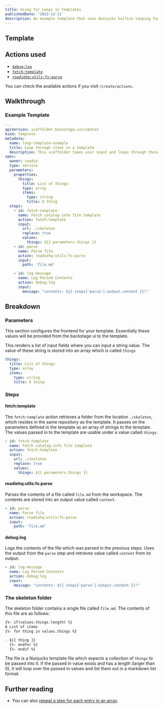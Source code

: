 ```yaml
---
title: Using for Loops in Templates
publishedDate: '2023-12-11'
description: An example template that uses Nunjucks builtin looping functionality
---
```


## Template

## Actions used

- [`debug:log`](https://github.com/backstage/backstage/blob/54b9f073d13d878fce652c9ec8b8cdfc5fd85c6a/plugins/scaffolder-backend/src/scaffolder/actions/builtin/debug/log.ts)
- [`fetch:template`](https://github.com/backstage/backstage/blob/54b9f073d13d878fce652c9ec8b8cdfc5fd85c6a/plugins/scaffolder-backend/src/scaffolder/actions/builtin/fetch/template.ts)
- [`roadiehq:utils:fs:parse`](https://github.com/RoadieHQ/roadie-backstage-plugins/blob/main/plugins/scaffolder-actions/scaffolder-backend-module-utils/src/actions/fs/parseFile.ts)

You can check the available actions if you visit `/create/actions`.

## Walkthrough

### Example Template

```yaml
---
apiVersion: scaffolder.backstage.io/v1beta3
kind: Template
metadata:
  name: loop-template-example
  title: Loop through items in a template
  description: This scaffolder takes user input and loops through those into a template file.
spec:
  owner: roadie
  type: service
  parameters:
    properties:
      things:
        title: List of things
        type: array
        items:
          type: string
          title: A thing
  steps:
    - id: fetch-template
      name: Fetch catalog-info file template
      action: fetch:template
      input:
        url: ./skeleton
        replace: true
        values:
          things: ${{ parameters.things }}
    - id: parse
      name: Parse file
      action: roadiehq:utils:fs:parse
      input:
        path: 'file.md'

    - id: log-message
      name: Log Parsed Contents
      action: debug:log
      input:
        message: "contents: ${{ steps['parse'].output.content }}!"
```

## Breakdown

### Parameters

This section configures the frontend for your template. Essentially these values will be provided from the backstage ui to the template.

This renders a list of input fields where you can input a string value. The value of these string is stored into an array which is called `things`

```yaml
things:
  title: List of things
  type: array
  items:
    type: string
    title: A thing
```

### Steps

#### fetch:template

The `fetch:template` action retrieves a folder from the location `./skeleton`, which resides in the same repository as the template. It passes on the parameters defined in the template as an array of strings to the template. The values passed in to the template are usable under a value called `things`.

```yaml
- id: fetch-template
  name: Fetch catalog-info file template
  action: fetch:template
  input:
    url: ./skeleton
    replace: true
    values:
      things: ${{ parameters.things }}
```

#### roadiehq:utils:fs:parse

Parses the contents of a file called `file.md` from the workspace. The contents are stored into an output value called `content`.

```yaml
- id: parse
  name: Parse file
  action: roadiehq:utils:fs:parse
  input:
    path: 'file.md'
```

#### debug:log

Logs the contents of the file which was parsed in the previous steps. Uses the output from the `parse` step and retrieves value called `content` from its output.

```yaml
- id: log-message
  name: Log Parsed Contents
  action: debug:log
  input:
    message: "contents: ${{ steps['parse'].output.content }}!"
```

### The skeleton folder

The skeleton folder contains a single file called `file.md`. The contents of this file are as follows:

```md
{%- if(values.things.length) %}
A List of items
{%- for thing in values.things %}

- ${{ thing }}
  {%- endfor %}
  {%- endif %}
```

The file is a Nunjucks template file which expects a collection of `things` to be passed into it. If the passed in value exists and has a length (larger than 0), it will loop over the passed in values and list them out in a markdown list format.

## Further reading

- You can also [repeat a step for each entry in an array](/docs/scaffolder/loops-in-steps/).
